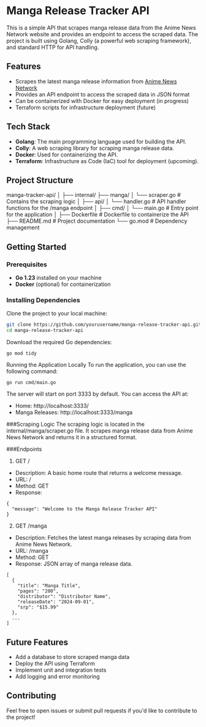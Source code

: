 # Manga Release Tracker API

This is a simple API that scrapes manga release data from the Anime News Network website and provides an endpoint to access the scraped data. The project is built using Golang, Colly (a powerful web scraping framework), and standard HTTP for API handling.

## Features

- Scrapes the latest manga release information from [Anime News Network](https://www.animenewsnetwork.com/encyclopedia/releases.php?format=manga)
- Provides an API endpoint to access the scraped data in JSON format
- Can be containerized with Docker for easy deployment (in progress)
- Terraform scripts for infrastructure deployment (future)

## Tech Stack

- **Golang**: The main programming language used for building the API.
- **Colly**: A web scraping library for scraping manga release data.
- **Docker**: Used for containerizing the API.
- **Terraform**: Infrastructure as Code (IaC) tool for deployment (upcoming).

## Project Structure
manga-tracker-api/ │ ├── internal/ ├── manga/ │ └── scraper.go # Contains the scraping logic │ ├── api/ │ └── handler.go # API handler functions for the /manga endpoint │ ├── cmd/ │ └── main.go # Entry point for the application │ ├── Dockerfile # Dockerfile to containerize the API ├── README.md # Project documentation └── go.mod # Dependency management


## Getting Started

### Prerequisites

- **Go 1.23** installed on your machine
- **Docker** (optional) for containerization

### Installing Dependencies

Clone the project to your local machine:

```bash
git clone https://github.com/yourusername/manga-release-tracker-api.git
cd manga-release-tracker-api
```
Download the required Go dependencies:
```
go mod tidy
```
Running the Application Locally
To run the application, you can use the following command:
```
go run cmd/main.go
```
The server will start on port 3333 by default. You can access the API at:

- Home: http://localhost:3333/
- Manga Releases: http://localhost:3333/manga

###Scraping Logic
The scraping logic is located in the internal/manga/scraper.go file. It scrapes manga release data from Anime News Network and returns it in a structured format.

###Endpoints
1. GET /
- Description: A basic home route that returns a welcome message.
- URL: /
- Method: GET
- Response:
```
{
  "message": "Welcome to the Manga Release Tracker API"
}
```
2. GET /manga
- Description: Fetches the latest manga releases by scraping data from Anime News Network.
- URL: /manga
- Method: GET
- Response: JSON array of manga release data.
```
[
  {
    "title": "Manga Title",
    "pages": "200",
    "distributor": "Distributor Name",
    "releaseDate": "2024-09-01",
    "srp": "$15.99"
  },
  ...
]
```
## Future Features
- Add a database to store scraped manga data
- Deploy the API using Terraform
- Implement unit and integration tests
- Add logging and error monitoring
## Contributing
Feel free to open issues or submit pull requests if you'd like to contribute to the project!



